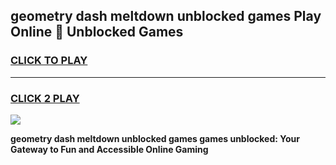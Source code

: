 
## geometry dash meltdown unblocked games Play Online 👋 Unblocked Games
<h3>
<a href="https://premium.freeplayer.one?title=geometry_dash_meltdown_unblocked_games&ref=19F">CLICK TO PLAY</a></h3>
<hr>

<h3>
<a href="https://premium.freeplayer.one?title=geometry_dash_meltdown_unblocked_games&ref=19F">CLICK 2 PLAY</a>
  
</h3>

<a href="https://premium.freeplayer.one?title=geometry_dash_meltdown_unblocked_games&ref=19F"><img src="https://clearcache.store/games.png"></a>


**geometry dash meltdown unblocked games games unblocked: Your Gateway to Fun and Accessible Online Gaming**
